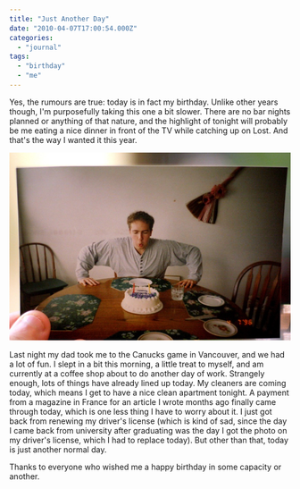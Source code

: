 ```yaml
---
title: "Just Another Day"
date: "2010-04-07T17:00:54.000Z"
categories: 
  - "journal"
tags: 
  - "birthday"
  - "me"
---
```


Yes, the rumours are true: today is in fact my birthday. Unlike other years though, I'm purposefully taking this one a bit slower. There are no bar nights planned or anything of that nature, and the highlight of tonight will probably be me eating a nice dinner in front of the TV while catching up on Lost. And that's the way I wanted it this year.

[![Birthday](images/444555585_712cb3c6c1_o.jpg)](http://www.flickr.com/photos/duanestorey/444555585/)

Last night my dad took me to the Canucks game in Vancouver, and we had a lot of fun. I slept in a bit this morning, a little treat to myself, and am currently at a coffee shop about to do another day of work. Strangely enough, lots of things have already lined up today. My cleaners are coming today, which means I get to have a nice clean apartment tonight. A payment from a magazine in France for an article I wrote months ago finally came through today, which is one less thing I have to worry about it. I just got back from renewing my driver's license (which is kind of sad, since the day I came back from university after graduating was the day I got the photo on my driver's license, which I had to replace today). But other than that, today is just another normal day.

Thanks to everyone who wished me a happy birthday in some capacity or another.
